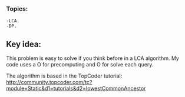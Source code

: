 ### Topics:
    -LCA.
    -DP.

## Key idea:

This problem is easy to solve if you think before in a LCA algorithm.
My code uses a O<N log N> for precomputing and O<log N> for solve each query.

The algorithm is based in the TopCoder tutorial: http://community.topcoder.com/tc?module=Static&d1=tutorials&d2=lowestCommonAncestor
